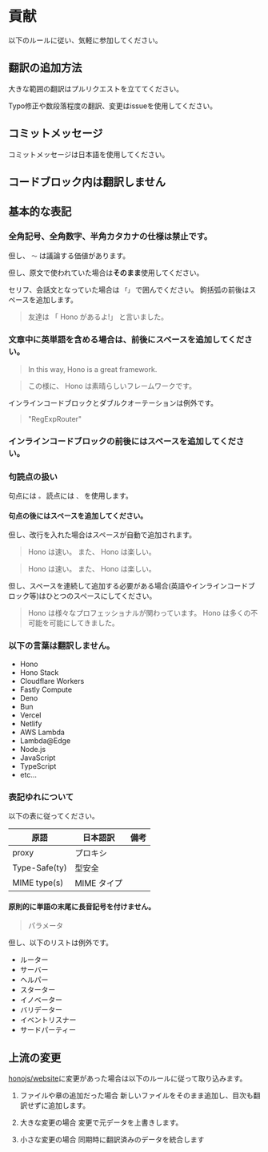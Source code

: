 # 貢献

以下のルールに従い、気軽に参加してください。

## 翻訳の追加方法

大きな範囲の翻訳はプルリクエストを立ててください。

Typo修正や数段落程度の翻訳、変更はissueを使用してください。

## コミットメッセージ

コミットメッセージは日本語を使用してください。

## コードブロック内は翻訳しません

## 基本的な表記

### 全角記号、全角数字、半角カタカナの仕様は禁止です。

但し、 `〜` は議論する価値があります。

但し、原文で使われていた場合は**そのまま**使用してください。

セリフ、会話文となっていた場合は `「」` で囲んでください。
鉤括弧の前後はスペースを追加します。

> 友達は 「 Hono があるよ!」 と言いました。

### 文章中に英単語を含める場合は、前後にスペースを追加してください。

> In this way, Hono is a great framework.

> この様に、 Hono は素晴らしいフレームワークです。

インラインコードブロックとダブルクオーテーションは例外です。

> "RegExpRouter"

### インラインコードブロックの前後にはスペースを追加してください。

### 句読点の扱い

句点には `。` 読点には `、` を使用します。

#### 句点の後にはスペースを追加してください。

但し、改行を入れた場合はスペースが自動で追加されます。

> Hono は速い。
> また、 Hono は楽しい。

> Hono は速い。 また、 Hono は楽しい。

但し、スペースを連続して追加する必要がある場合(英語やインラインコードブロック等)はひとつのスペースにしてください。

> Hono は様々なプロフェッショナルが関わっています。 Hono は多くの不可能を可能にしてきました。

### 以下の言葉は翻訳しません。

- Hono
- Hono Stack
- Cloudflare Workers
- Fastly Compute
- Deno
- Bun
- Vercel
- Netlify
- AWS Lambda
- Lambda@Edge
- Node.js
- JavaScript
- TypeScript
- etc...

### 表記ゆれについて

以下の表に従ってください。

| 原語 | 日本語訳 | 備考 |
|-----|---------|-----|
| proxy | プロキシ | |
| Type-Safe(ty) | 型安全 | |
| MIME type(s) | MIME タイプ | |

#### 原則的に単語の末尾に長音記号を付けません。

> パラメータ

但し、以下のリストは例外です。

- ルーター
- サーバー
- ヘルパー
- スターター
- イノベーター
- バリデーター
- イベントリスナー
- サードパーティー

## 上流の変更

[honojs/website](https://github.com/honojs/website)に変更があった場合は以下のルールに従って取り込みます。

1. ファイルや章の追加だった場合
   新しいファイルをそのまま追加し、目次も翻訳せずに追加します。

2. 大きな変更の場合
   変更で元データを上書きします。

3. 小さな変更の場合
   同期時に翻訳済みのデータを統合します
